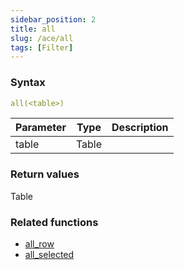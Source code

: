```yaml
---
sidebar_position: 2   
title: all
slug: /ace/all
tags: [Filter]
---
```


### Syntax

 ```yaml
all(<table>)
```
    
| Parameter   | Type | Description |
| ----------- | ---- | ----------- |     
| table | Table |  |

### Return values
Table


### Related functions      
* [all_row](/ace/all_row)
* [all_selected](/ace/all_selected)
